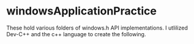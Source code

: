# windowsApplicationPractice
These hold various folders of windows.h API implementations. I utlilized Dev-C++ and the c++ language to create the following.
